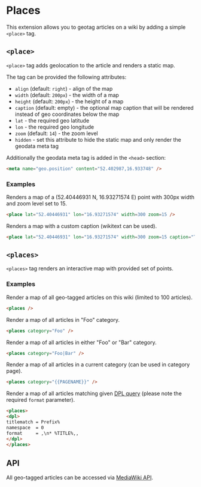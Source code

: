 Places
======

This extension allows you to geotag articles on a wiki by adding a simple `<place>` tag.
 
## `<place>`

`<place>` tag adds geolocation to the article and renders a static map.

The tag can be provided the following attributes:

* `align` (default: `right`) - align of the map
* `width` (default: `200px`) - the width of a map
* `height` (default: `200px`) - the height of a map
* `caption` (default: empty) - the optional map caption that will be rendered instead of geo coordinates below the map
* `lat` - the required geo latitude
* `lon` - the required geo longitude
* `zoom` (default: `14`) - the zoom level
* `hidden` - set this attribute to hide the static map and only render the geodata meta tag

Additionally the geodata meta tag is added in the `<head>` section:

```html
<meta name="geo.position" content="52.402987,16.933748" />
```

### Examples

Renders a map of a (52.40446931 N, 16.93271574 E) point with 300px width and zoom level set to 15.

```html
<place lat="52.40446931" lon="16.93271574" width=300 zoom=15 />
```

Renders a map with a custom caption (wikitext can be used).

```html
<place lat="52.40446931" lon="16.93271574" width=300 zoom=15 caption="This is a [[map]] of {{PAGENAME}}" />
```

## `<places>`

`<places>` tag renders an interactive map with provided set of points.

### Examples

Render a map of all geo-tagged articles on this wiki (limited to 100 articles).

```html
<places />
```

Render a map of all articles in "Foo" category.

```html
<places category="Foo" />
```

Render a map of all articles in either "Foo" or "Bar" category.

```html
<places category="Foo|Bar" />
```

Render a map of all articles in a current category (can be used in category page).

```html
<places category="{{PAGENAME}}" />
```

Render a map of all articles matching given [DPL query](http://semeb.com/dpldemo/index.php?title=DPL:Manual_-_DPL_parameters:_Criteria_for_page_selection) (please note the required `format` parameter).

```html
<places>
<dpl>
titlematch = Prefix%
namespace  = 0
format     = ,\n* %TITLE%,,
</dpl>
</places>
```

## API

All geo-tagged articles can be accessed via [MediaWiki API](http://poznan.wikia.com/api.php?action=places).
